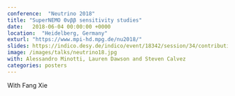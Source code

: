 ```yaml
---
conference:  "Neutrino 2018"
title: "SuperNEMO 0νββ sensitivity studies"
date:   2018-06-04 00:00:00 +0000
location:  "Heidelberg, Germany"
exturl: "https://www.mpi-hd.mpg.de/nu2018/"
slides: https://indico.desy.de/indico/event/18342/session/34/contribution/219/material/slides/1.pdf
image: /images/talks/neutrino18.jpg
with: Alessandro Minotti, Lauren Dawson and Steven Calvez
categories: posters
---
```

With Fang Xie

